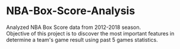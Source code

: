 # NBA-Box-Score-Analysis
Analyzed NBA Box Score data from 2012-2018 season. \
Objective of this project is to discover the most important features in determine a team's game result using past 5 games statistics.
